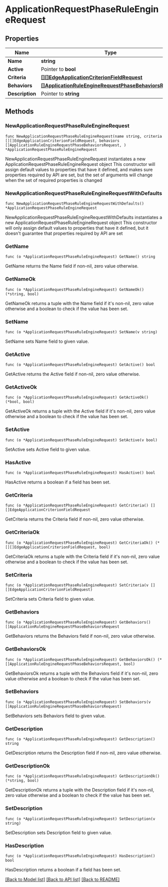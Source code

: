 # ApplicationRequestPhaseRuleEngineRequest

## Properties

Name | Type | Description | Notes
------------ | ------------- | ------------- | -------------
**Name** | **string** |  | 
**Active** | Pointer to **bool** |  | [optional] 
**Criteria** | [**[][]EdgeApplicationCriterionFieldRequest**]([]EdgeApplicationCriterionFieldRequest.md) |  | 
**Behaviors** | [**[]ApplicationRuleEngineRequestPhaseBehaviorsRequest**](ApplicationRuleEngineRequestPhaseBehaviorsRequest.md) |  | 
**Description** | Pointer to **string** |  | [optional] 

## Methods

### NewApplicationRequestPhaseRuleEngineRequest

`func NewApplicationRequestPhaseRuleEngineRequest(name string, criteria [][]EdgeApplicationCriterionFieldRequest, behaviors []ApplicationRuleEngineRequestPhaseBehaviorsRequest, ) *ApplicationRequestPhaseRuleEngineRequest`

NewApplicationRequestPhaseRuleEngineRequest instantiates a new ApplicationRequestPhaseRuleEngineRequest object
This constructor will assign default values to properties that have it defined,
and makes sure properties required by API are set, but the set of arguments
will change when the set of required properties is changed

### NewApplicationRequestPhaseRuleEngineRequestWithDefaults

`func NewApplicationRequestPhaseRuleEngineRequestWithDefaults() *ApplicationRequestPhaseRuleEngineRequest`

NewApplicationRequestPhaseRuleEngineRequestWithDefaults instantiates a new ApplicationRequestPhaseRuleEngineRequest object
This constructor will only assign default values to properties that have it defined,
but it doesn't guarantee that properties required by API are set

### GetName

`func (o *ApplicationRequestPhaseRuleEngineRequest) GetName() string`

GetName returns the Name field if non-nil, zero value otherwise.

### GetNameOk

`func (o *ApplicationRequestPhaseRuleEngineRequest) GetNameOk() (*string, bool)`

GetNameOk returns a tuple with the Name field if it's non-nil, zero value otherwise
and a boolean to check if the value has been set.

### SetName

`func (o *ApplicationRequestPhaseRuleEngineRequest) SetName(v string)`

SetName sets Name field to given value.


### GetActive

`func (o *ApplicationRequestPhaseRuleEngineRequest) GetActive() bool`

GetActive returns the Active field if non-nil, zero value otherwise.

### GetActiveOk

`func (o *ApplicationRequestPhaseRuleEngineRequest) GetActiveOk() (*bool, bool)`

GetActiveOk returns a tuple with the Active field if it's non-nil, zero value otherwise
and a boolean to check if the value has been set.

### SetActive

`func (o *ApplicationRequestPhaseRuleEngineRequest) SetActive(v bool)`

SetActive sets Active field to given value.

### HasActive

`func (o *ApplicationRequestPhaseRuleEngineRequest) HasActive() bool`

HasActive returns a boolean if a field has been set.

### GetCriteria

`func (o *ApplicationRequestPhaseRuleEngineRequest) GetCriteria() [][]EdgeApplicationCriterionFieldRequest`

GetCriteria returns the Criteria field if non-nil, zero value otherwise.

### GetCriteriaOk

`func (o *ApplicationRequestPhaseRuleEngineRequest) GetCriteriaOk() (*[][]EdgeApplicationCriterionFieldRequest, bool)`

GetCriteriaOk returns a tuple with the Criteria field if it's non-nil, zero value otherwise
and a boolean to check if the value has been set.

### SetCriteria

`func (o *ApplicationRequestPhaseRuleEngineRequest) SetCriteria(v [][]EdgeApplicationCriterionFieldRequest)`

SetCriteria sets Criteria field to given value.


### GetBehaviors

`func (o *ApplicationRequestPhaseRuleEngineRequest) GetBehaviors() []ApplicationRuleEngineRequestPhaseBehaviorsRequest`

GetBehaviors returns the Behaviors field if non-nil, zero value otherwise.

### GetBehaviorsOk

`func (o *ApplicationRequestPhaseRuleEngineRequest) GetBehaviorsOk() (*[]ApplicationRuleEngineRequestPhaseBehaviorsRequest, bool)`

GetBehaviorsOk returns a tuple with the Behaviors field if it's non-nil, zero value otherwise
and a boolean to check if the value has been set.

### SetBehaviors

`func (o *ApplicationRequestPhaseRuleEngineRequest) SetBehaviors(v []ApplicationRuleEngineRequestPhaseBehaviorsRequest)`

SetBehaviors sets Behaviors field to given value.


### GetDescription

`func (o *ApplicationRequestPhaseRuleEngineRequest) GetDescription() string`

GetDescription returns the Description field if non-nil, zero value otherwise.

### GetDescriptionOk

`func (o *ApplicationRequestPhaseRuleEngineRequest) GetDescriptionOk() (*string, bool)`

GetDescriptionOk returns a tuple with the Description field if it's non-nil, zero value otherwise
and a boolean to check if the value has been set.

### SetDescription

`func (o *ApplicationRequestPhaseRuleEngineRequest) SetDescription(v string)`

SetDescription sets Description field to given value.

### HasDescription

`func (o *ApplicationRequestPhaseRuleEngineRequest) HasDescription() bool`

HasDescription returns a boolean if a field has been set.


[[Back to Model list]](../README.md#documentation-for-models) [[Back to API list]](../README.md#documentation-for-api-endpoints) [[Back to README]](../README.md)


